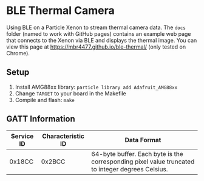 # BLE Thermal Camera
Using BLE on a Particle Xenon to stream thermal camera data. The `docs` folder (named to work with GitHub pages) contains an example web page that connects to the Xenon via BLE and displays the thermal image. You can view this page at https://mbr4477.github.io/ble-thermal/ (only tested on Chrome).

## Setup
1. Install AMG88xx library: `particle library add Adafruit_AMG88xx`
2. Change `TARGET` to your board in the Makefile
3. Compile and flash: `make`

## GATT Information
| Service ID | Characteristic ID | Data Format |
|-|-|-|
|0x18CC|0x2BCC|64-byte buffer. Each byte is the corresponding pixel value truncated to integer degrees Celsius.